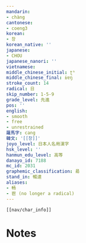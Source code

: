 ```yaml
---
mandarin:
- chàng
cantonese:
- coeng3
korean:
- 창
korean_native: ''
japanese:
- CHOU
japanese_nanori: ''
vietnamese:
middle_chinese_initial: ʈʰ
middle_chinese_final: ɨɐŋ
stroke_count: 14
radical: 日
skip_number: 1-5-9
grade_level: 先進
pos: ''
english:
- smooth
- free
- unrestrained
羅馬字: cang
韓文: '[[창]]'
joyo_level: 日本人名用漢字
hsk_level: ''
hanmun_edu_level: 高等
danayo_id: 7188
mc_id: 2031
graphemic_classification: 昜
stand_in: 暢達
aliases:
- 畅
- 鬯 (no longer a radical)
---
```

```meta-bind-embed
[[nav/char_info]]
```

# Notes
